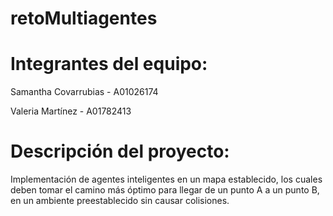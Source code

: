 # retoMultiagentes

# Integrantes del equipo:
Samantha Covarrubias - A01026174

Valeria Martínez - A01782413

# Descripción del proyecto:

Implementación de agentes inteligentes en un mapa establecido, los cuales deben tomar el camino más óptimo para llegar de un punto A a un punto B, en un ambiente preestablecido sin causar colisiones.

